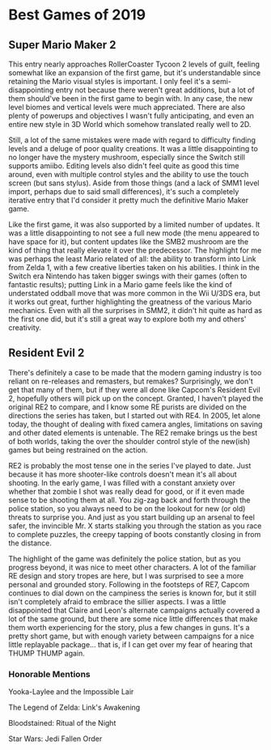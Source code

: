 # Best Games of 2019

## Super Mario Maker 2

This entry nearly approaches RollerCoaster Tycoon 2 levels of guilt, feeling somewhat like an expansion of the first game, but it's understandable since retaining the Mario visual styles is important. I only feel it's a semi-disappointing entry not because there weren't great additions, but a lot of them should've been in the first game to begin with. In any case, the new level biomes and vertical levels were much appreciated. There are also plenty of powerups and objectives I wasn't fully anticipating, and even an entire new style in 3D World which somehow translated really well to 2D. 

Still, a lot of the same mistakes were made with regard to difficulty finding levels and a deluge of poor quality creations. It was a little disappointing to no longer have the mystery mushroom, especially since the Switch still supports amiibo. Editing levels also didn't feel quite as good this time around, even with multiple control styles and the ability to use the touch screen (but sans stylus). Aside from those things (and a lack of SMM1 level import, perhaps due to said small differences), it's such a completely iterative entry that I'd consider it pretty much the definitive Mario Maker game.

Like the first game, it was also supported by a limited number of updates. It was a little disappointing to not see a full new mode (the menu appeared to have space for it), but content updates like the SMB2 mushroom are the kind of thing that really elevate it over the predecessor. The highlight for me was perhaps the least Mario related of all: the ability to transform into Link from Zelda 1, with a few creative liberties taken on his abilities. I think in the Switch era Nintendo has taken bigger swings with their games (often to fantastic results); putting Link in a Mario game feels like the kind of understated oddball move that was more common in the Wii U/3DS era, but it works out great, further highlighting the greatness of the various Mario mechanics. Even with all the surprises in SMM2, it didn't hit quite as hard as the first one did, but it's still a great way to explore both my and others' creativity.

## Resident Evil 2

There's definitely a case to be made that the modern gaming industry is too reliant on re-releases and remasters, but remakes? Surprisingly, we don't get that many of them, but if they were all done like Capcom's Resident Evil 2, hopefully others will pick up on the concept. Granted, I haven't played the original RE2 to compare, and I know some RE purists are divided on the directions the series has taken, but I started out with RE4. In 2005, let alone today, the thought of dealing with fixed camera angles, limitations on saving and other dated elements is untenable. The RE2 remake brings us the best of both worlds, taking the over the shoulder control style of the new(ish) games but being restrained on the action.

RE2 is probably the most tense one in the series I've played to date. Just because it has more shooter-like controls doesn't mean it's all about shooting. In the early game, I was filled with a constant anxiety over whether that zombie I shot was really dead for good, or if it even made sense to be shooting them at all. You zig-zag back and forth through the police station, so you always need to be on the lookout for new (or old) threats to surprise you. And just as you start building up an arsenal to feel safer, the invincible Mr. X starts stalking you through the station as you race to complete puzzles, the creepy tapping of boots constantly closing in from the distance.

The highlight of the game was definitely the police station, but as you progress beyond, it was nice to meet other characters. A lot of the familiar RE design and story tropes are here, but I was surprised to see a more personal and grounded story. Following in the footsteps of RE7, Capcom continues to dial down on the campiness the series is known for, but it still isn't completely afraid to embrace the sillier aspects. I was a little disappointed that Claire and Leon's alternate campaigns actually covered a lot of the same ground, but there are some nice little differences that make them worth experiencing for the story, plus a few changes in guns. It's a pretty short game, but with enough variety between campaigns for a nice little replayable package... that is, if I can get over my fear of hearing that THUMP THUMP again.

### Honorable Mentions

Yooka-Laylee and the Impossible Lair

The Legend of Zelda: Link's Awakening

Bloodstained: Ritual of the Night

Star Wars: Jedi Fallen Order